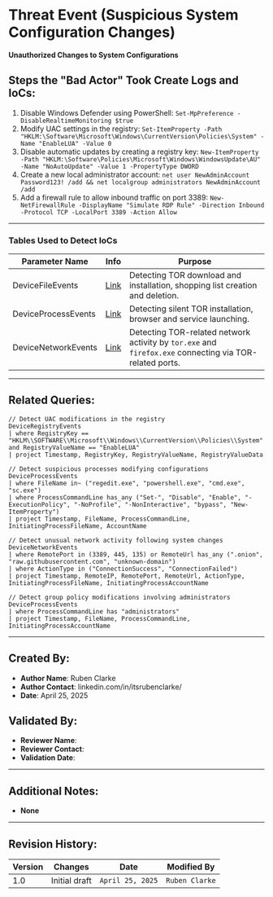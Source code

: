 # Threat Event (Suspicious System Configuration Changes)
**Unauthorized Changes to System Configurations**

## Steps the "Bad Actor" Took Create Logs and IoCs:
1. Disable Windows Defender using PowerShell: `Set-MpPreference -DisableRealtimeMonitoring $true`
2. Modify UAC settings in the registry: `Set-ItemProperty -Path "HKLM:\Software\Microsoft\Windows\CurrentVersion\Policies\System" -Name "EnableLUA" -Value 0`
3. Disable automatic updates by creating a registry key: `New-ItemProperty -Path "HKLM:\Software\Policies\Microsoft\Windows\WindowsUpdate\AU" -Name "NoAutoUpdate" -Value 1 -PropertyType DWORD`
4. Create a new local administrator account: `net user NewAdminAccount Password123! /add && net localgroup administrators NewAdminAccount /add`
5. Add a firewall rule to allow inbound traffic on port 3389: `New-NetFirewallRule -DisplayName "Simulate RDP Rule" -Direction Inbound -Protocol TCP -LocalPort 3389 -Action Allow`

---

### Tables Used to Detect IoCs

| Parameter Name       | Info                                                                 | Purpose                                                                                                     |
|----------------------|----------------------------------------------------------------------|-------------------------------------------------------------------------------------------------------------|
| DeviceFileEvents     | [Link](https://learn.microsoft.com/en-us/defender-xdr/advanced-hunting-deviceinfo-table) | Detecting TOR download and installation, shopping list creation and deletion.                              |
| DeviceProcessEvents  | [Link](https://learn.microsoft.com/en-us/defender-xdr/advanced-hunting-deviceinfo-table) | Detecting silent TOR installation, browser and service launching.                                          |
| DeviceNetworkEvents  | [Link](https://learn.microsoft.com/en-us/defender-xdr/advanced-hunting-devicenetworkevents-table) | Detecting TOR-related network activity by `tor.exe` and `firefox.exe` connecting via TOR-related ports.    |

---

## Related Queries:
```kql
// Detect UAC modifications in the registry
DeviceRegistryEvents
| where RegistryKey == "HKLM\\SOFTWARE\\Microsoft\\Windows\\CurrentVersion\\Policies\\System" and RegistryValueName == "EnableLUA"
| project Timestamp, RegistryKey, RegistryValueName, RegistryValueData

// Detect suspicious processes modifying configurations
DeviceProcessEvents
| where FileName in~ ("regedit.exe", "powershell.exe", "cmd.exe", "sc.exe")
| where ProcessCommandLine has_any ("Set-", "Disable", "Enable", "-ExecutionPolicy", "-NoProfile", "-NonInteractive", "bypass", "New-ItemProperty")
| project Timestamp, FileName, ProcessCommandLine, InitiatingProcessFileName, AccountName

// Detect unusual network activity following system changes
DeviceNetworkEvents
| where RemotePort in (3389, 445, 135) or RemoteUrl has_any (".onion", "raw.githubusercontent.com", "unknown-domain")
| where ActionType in ("ConnectionSuccess", "ConnectionFailed")
| project Timestamp, RemoteIP, RemotePort, RemoteUrl, ActionType, InitiatingProcessFileName, InitiatingProcessAccountName

// Detect group policy modifications involving administrators
DeviceProcessEvents
| where ProcessCommandLine has "administrators"
| project Timestamp, FileName, ProcessCommandLine, InitiatingProcessAccountName
```

---

## Created By:
- **Author Name**: Ruben Clarke
- **Author Contact**: linkedin.com/in/itsrubenclarke/
- **Date**: April 25, 2025

## Validated By:
- **Reviewer Name**: 
- **Reviewer Contact**: 
- **Validation Date**: 

---

## Additional Notes:
- **None**

---

## Revision History:
| **Version** | **Changes**                   | **Date**         | **Modified By**   |
|-------------|-------------------------------|------------------|-------------------|
| 1.0         | Initial draft                  | `April 25, 2025`  | `Ruben Clarke`

